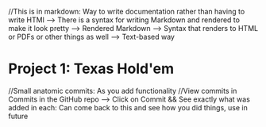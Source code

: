 //This is in markdown: Way to write documentation rather than having to write HTMl 
--> There is a syntax for writing Markdown and rendered to make it look pretty
--> Rendered Markdown 
--> Syntax that renders to HTML or PDFs or other things as well --> Text-based way 
# Project 1: Texas Hold'em
//Small anatomic commits: As you add functionality
//View commits in Commits in the GitHub repo --> Click on Commit && See exactly what was added in each: Can come back to this and see how you did things, use in future

